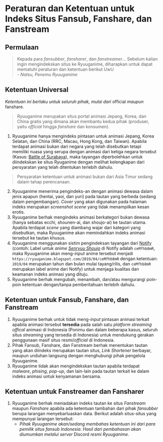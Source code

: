# Peraturan dan Ketentuan untuk Indeks Situs Fansub, Fanshare, dan Fanstream
## Permulaan
> Kepada para _fansubber_, _fansharer_, dan _fanstreamer_... Sebelum kalian ingin mengindekskan situs ke Ryuuganime, diharapkan untuk dapat mematuhi peraturan dan ketentuan berikut UwU<br> _- Natsu, Penemu Ryuuganime_

## Ketentuan Universal
_Ketentuan ini berlaku untuk seluruh pihak, mulai dari_ official _maupun_ fanshare.
> Ryuuganime merupakan situs portal animasi Jepang, Korea, dan China gratis yang dimana akan membantu kedua pihak (produser, yaitu _official_ hingga _fanshare_ dan konsumen).<br>
1. Ryuuganime hanya mengindeks pintasan untuk animasi Jepang, Korea Selatan, dan China (RRC, Macau, Hong Kong, dan Taiwan). Apabila terdapat animasi bukan dari negara yang telah disebutkan tetapi memiliki nuasa yang serupa dengan animasi dari ketiga negara tersebut (Kasus: [Battle of Surabaya](https://kitsu.io/anime/13542 "Kitsu.io")), maka tayangan diperbolehkan untuk diindekskan ke situs Ryuganime dengan melihat kelengkapan dari persyaratan yang telah ditentukan terlebih dahulu.
> Persyaratan ketentuan untuk animasi bukan dari Asia Timur sedang dalam tahap perencanaan.
2. Ryuuganime menerima pengindeks-an dengan animasi dewasa dalam jenis apapun (hentai, yaoi, dan yuri) pada tautan yang berbeda (sedang dalam pengembangan). _Cover_ yang akan digunakan pada halaman indeks merupakan _screenshot scene_ yang tidak menampilkan kesan erotis.
3. Ryuuganime berhak mengindeks animasi berkategori bukan dewasa (hanya sebatas ecchi, shounen-ai, dan shoujo-ai) ke tautan utama. Apabila terdapat _scene_ yang diambang wajar dari kategori yang disebutkan, maka Ryuuganime akan memindahkan indeks animasi tersebut ke tautan khusus.
4. Ryuuganime menggunakan sistim pengindeksan tayangan dari [Notify](https://notify.moe) (contoh: Label untuk _anime [Senryuu Shoujo](https://notify.moe/anime/ceMfhb8mR)_ di Notify adalah `ceMfhb8mR`, maka Ryuuganime akan meng-_input_ anime tersebut menjadi `https://ryuuganime.blogspot.com/2019/04/ceMfhb8mR` dengan ketentuan: `2019/04` merupakan tahun dan bulan mulai tayang/rilis, dan `ceMfhb8mR` merupakan label anime dari Notify) untuk menjaga kualitas dan keamanan indeks animasi yang dituju.
5. Ryuuganime berhak mengubah, menambah, dan/atau mengurangi poin-poin ketentuan dengan/tanpa pemberitahuan terlebih dahulu.

## Ketentuan untuk Fansub, Fanshare, dan Fanstream
1. Ryuuganime berhak untuk tidak meng-_input_ pintasan animasi terkait apabila animasi tersebut **tersedia** pada salah satu _platform streaming offical_ animasi di Indonesia (Ponimu dan dalam beberapa kasus, seluruh situs _streaming_ yang tersedia di Indonesia) untuk mendukung gerakan penggunaan masif situs resmi/_official_ di Indonesia.
2. Pihak Fansub, Fanshare, dan Fanstream berhak menentukan tautan yang akan diindeks merupakan tautan situs, _Link Shortener_ berbayar, maupun unduhan langsung dengan menghubungi pihak pengelola Ryuuganime.
3. Ryuuganime tidak akan mengindekskan tautan apabila terdapat _malware_, _phising_, _pop-up_, dan lain-lain pada tautan terkait ke dalam indeks animasi untuk kenyamanan bersama.

## Ketentuan untuk Fanstreamer dan Fansharer
1. Ryuuganime berhak meniadakan indeks tautan ke situs _Fanstream_ maupun _Fanshare_ apabila ada ketentuan tambahan dari pihak _fansubber_ berupa larangan menyebarluaskan data. Berikut adalah situs-situs yang mempunyai larangan tersebut:
   * _Pihak Ryuuganime akan/sedang membahas ketentuan ini dari para pemilik situs fansub Indonesia. Hasil dari pembahasan akan diumumkan melalui server_ Discord _resmi Ryuuganime._
